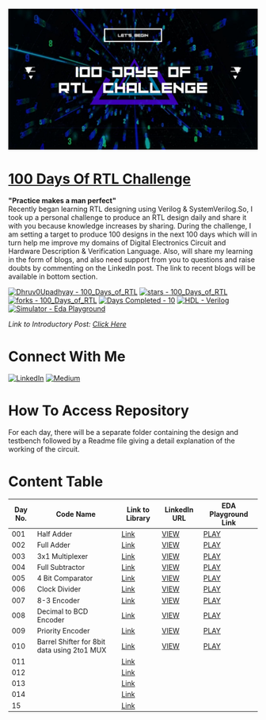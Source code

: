 [<img src="100 Days of.jpg" alt="Banner" style="height: fill;width: fill"/>](https://github.com/Dhruv0Upadhyay/100_Days_of_RTL)

# [100 Days Of RTL Challenge](https://github.com/Dhruv0Upadhyay/100_Days_of_RTL)
<b>"Practice makes a man perfect"</b></br>
Recently began learning RTL designing using Verilog & SystemVerilog.So, I took up a personal challenge to produce an RTL design daily and share it with you because knowledge increases by sharing. During the challenge, I am setting a target to produce 100 designs in the next 100 days which will in turn help me improve my domains of Digital Electronics Circuit and Hardware Description & Verification Language.
Also, will share my learning in the form of blogs, and also need support from you to questions and raise doubts by commenting on the LinkedIn post.
The link to recent blogs will be available in bottom section.

<a href="https://github.com/Dhruv0Upadhyay/100_Days_of_RTL" title="Go to GitHub repo"><img src="https://img.shields.io/static/v1?label=Dhruv0Upadhyay&message=100DaysOfRTL&color=green&logo=github" alt="Dhruv0Upadhyay - 100_Days_of_RTL"></a>
<a href="https://github.com/Dhruv0Upadhyay/100_Days_of_RTL"><img src="https://img.shields.io/github/stars/Dhruv0Upadhyay/100_Days_of_RTL?style=social" alt="stars - 100_Days_of_RTL"></a>
<a href="https://github.com/Dhruv0Upadhyay/100_Days_of_RTL"><img src="https://img.shields.io/github/forks/Dhruv0Upadhyay/100_Days_of_RTL?style=social" alt="forks - 100_Days_of_RTL"></a>
<a href="https://github.com/Dhruv0Upadhyay/100_Days_of_RTL" title="Go to GitHub repo"><img src="https://img.shields.io/static/v1?label=Days Completed&message=10&color=blue" alt="Days Completed - 10"></a>
[![HDL - Verilog](https://img.shields.io/badge/HDL-Verilog-2ea44f)]()
[![Simulator - Eda Playground](https://img.shields.io/badge/Simulator-Eda_Playground-darkblue)](https://www.edaplayground.com/playgrounds/user/459065)

*Link to Introductory Post:* _[Click Here](https://www.linkedin.com/posts/dhruv-upadhyay-_100daysofrtl-day1-rtldesign-activity-7055428686447001600-78Ck?utm_source=share&utm_medium=member_desktop)_

# Connect With Me 

[![LinkedIn](https://img.shields.io/badge/LinkedIn-blue?logo=LinkedIn)](https://www.linkedin.com/in/dhruv-upadhyay-/)
[![Medium](https://img.shields.io/badge/Medium-black?logo=medium)](https://ds87702.medium.com/)

# How To Access Repository
For each day, there will be a separate folder containing the design and testbench followed by a Readme file giving a detail explanation of the working of the circuit.

# Content Table
|Day No.|Code Name|Link to Library|LinkedIn URL|EDA Playground Link|
|----|-----|-------|--------|----|
|001|Half Adder|[Link](/Day1)|[VIEW](https://www.linkedin.com/posts/dhruv-upadhyay-_github-dhruv0upadhyay100daysofrtl-activity-7055430036266377216-AWGm?utm_source=share&utm_medium=member_desktop)|[PLAY](https://www.edaplayground.com/x/PVg3)|
|002|Full Adder|[Link](/Day2)|[VIEW](https://www.linkedin.com/posts/dhruv-upadhyay-_100daysofrtl-day1-rtldesign-activity-7055927948805050368-awoi?utm_source=share&utm_medium=member_desktop)|[PLAY](https://www.edaplayground.com/x/9zgZ)|
|003|3x1 Multiplexer|[Link](/Day3)|[VIEW](https://www.linkedin.com/posts/dhruv-upadhyay-_100daysofrtl-day3-rtldesign-activity-7056294106339115008-2m4k?utm_source=share&utm_medium=member_desktop)|[PLAY](https://www.edaplayground.com/x/AXTx)| 
|004|Full Subtractor|[Link](/Day4)|[VIEW](https://www.linkedin.com/posts/dhruv-upadhyay-_100daysofrtl-day4-fullsubtractor-activity-7056759294993604608--ZpZ?utm_source=share&utm_medium=member_desktop)|[PLAY](https://www.edaplayground.com/x/Jd9j)|
|005|4 Bit Comparator|[Link](/Day5)|[VIEW](https://www.linkedin.com/posts/dhruv-upadhyay-_100daysofrtl-day5-comparator-activity-7057690605115617280-X02L?utm_source=share&utm_medium=member_desktop)|[PLAY](https://www.edaplayground.com/x/Hmnb)|
|006|Clock Divider|[Link](/Day6)|[VIEW](https://www.linkedin.com/posts/dhruv-upadhyay-_100daysofrtl-day5-comparator-activity-7058133301336711168-oVSD/?utm_source=share&utm_medium=member_desktop)|[PLAY](https://www.edaplayground.com/x/jHW_)|
|007|8-3 Encoder|[Link](/Day7)|[VIEW](https://www.linkedin.com/posts/dhruv-upadhyay-_100daysofrtl-day-comparator-activity-7058714841640841216-R-Tt?utm_source=share&utm_medium=member_desktop)|[PLAY](https://www.edaplayground.com/x/cV_H)|
|008|Decimal to BCD Encoder|[Link](/Day8)|[VIEW](https://www.linkedin.com/posts/dhruv-upadhyay-_100daysofrtl-day-comparator-activity-7058887800749780993-_kUv?utm_source=share&utm_medium=member_desktop)|[PLAY](https://www.edaplayground.com/x/RbCK)|
|009|Priority Encoder|[Link](/Day9)|[VIEW](https://www.linkedin.com/posts/dhruv-upadhyay-_100daysofrtl-day-comparator-activity-7058937570663034880-dBlv?utm_source=share&utm_medium=member_desktop)|[PLAY](https://www.edaplayground.com/x/ZGFb)|
|010|Barrel Shifter for 8bit data using 2to1 MUX|[Link](/Day10)|[VIEW]()|[PLAY](https://www.edaplayground.com/x/ZUKK)| 
|011||[Link](/Day11)||| 
|012||[Link](/Day12)|||
|013||[Link](/Day13)|||
|014||[Link](/Day14)||| 
|15||[Link](/Day15)||| 

